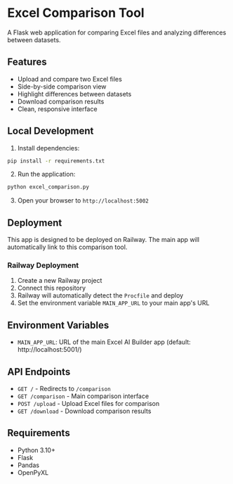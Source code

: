 # Excel Comparison Tool

A Flask web application for comparing Excel files and analyzing differences between datasets.

## Features

- Upload and compare two Excel files
- Side-by-side comparison view
- Highlight differences between datasets
- Download comparison results
- Clean, responsive interface

## Local Development

1. Install dependencies:
```bash
pip install -r requirements.txt
```

2. Run the application:
```bash
python excel_comparison.py
```

3. Open your browser to `http://localhost:5002`

## Deployment

This app is designed to be deployed on Railway. The main app will automatically link to this comparison tool.

### Railway Deployment

1. Create a new Railway project
2. Connect this repository
3. Railway will automatically detect the `Procfile` and deploy
4. Set the environment variable `MAIN_APP_URL` to your main app's URL

## Environment Variables

- `MAIN_APP_URL`: URL of the main Excel AI Builder app (default: http://localhost:5001/)

## API Endpoints

- `GET /` - Redirects to `/comparison`
- `GET /comparison` - Main comparison interface
- `POST /upload` - Upload Excel files for comparison
- `GET /download` - Download comparison results

## Requirements

- Python 3.10+
- Flask
- Pandas
- OpenPyXL

